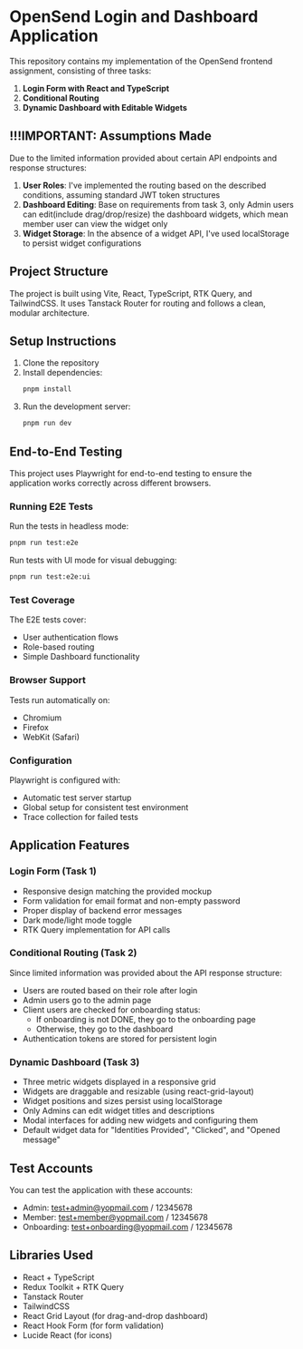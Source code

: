 # OpenSend Login and Dashboard Application

This repository contains my implementation of the OpenSend frontend assignment, consisting of three tasks:

1. **Login Form with React and TypeScript**
2. **Conditional Routing**
3. **Dynamic Dashboard with Editable Widgets**

## !!!IMPORTANT: Assumptions Made

Due to the limited information provided about certain API endpoints and response structures:

1. **User Roles**: I've implemented the routing based on the described conditions, assuming standard JWT token structures
2. **Dashboard Editing**: Base on requirements from task 3, only Admin users can edit(include drag/drop/resize) the dashboard widgets, which mean member user can view the widget only
3. **Widget Storage**: In the absence of a widget API, I've used localStorage to persist widget configurations

## Project Structure

The project is built using Vite, React, TypeScript, RTK Query, and TailwindCSS. It uses Tanstack Router for routing and follows a clean, modular architecture.

## Setup Instructions

1. Clone the repository
2. Install dependencies:
   ```bash
   pnpm install
   ```
3. Run the development server:
   ```bash
   pnpm run dev
   ```

## End-to-End Testing

This project uses Playwright for end-to-end testing to ensure the application works correctly across different browsers.

### Running E2E Tests

Run the tests in headless mode:

```bash
pnpm run test:e2e
```

Run tests with UI mode for visual debugging:

```bash
pnpm run test:e2e:ui
```

### Test Coverage

The E2E tests cover:

- User authentication flows
- Role-based routing
- Simple Dashboard functionality

### Browser Support

Tests run automatically on:

- Chromium
- Firefox
- WebKit (Safari)

### Configuration

Playwright is configured with:

- Automatic test server startup
- Global setup for consistent test environment
- Trace collection for failed tests

## Application Features

### Login Form (Task 1)

- Responsive design matching the provided mockup
- Form validation for email format and non-empty password
- Proper display of backend error messages
- Dark mode/light mode toggle
- RTK Query implementation for API calls

### Conditional Routing (Task 2)

Since limited information was provided about the API response structure:

- Users are routed based on their role after login
- Admin users go to the admin page
- Client users are checked for onboarding status:
  - If onboarding is not DONE, they go to the onboarding page
  - Otherwise, they go to the dashboard
- Authentication tokens are stored for persistent login

### Dynamic Dashboard (Task 3)

- Three metric widgets displayed in a responsive grid
- Widgets are draggable and resizable (using react-grid-layout)
- Widget positions and sizes persist using localStorage
- Only Admins can edit widget titles and descriptions
- Modal interfaces for adding new widgets and configuring them
- Default widget data for "Identities Provided", "Clicked", and "Opened message"

## Test Accounts

You can test the application with these accounts:

- Admin: test+admin@yopmail.com / 12345678
- Member: test+member@yopmail.com / 12345678
- Onboarding: test+onboarding@yopmail.com / 12345678

## Libraries Used

- React + TypeScript
- Redux Toolkit + RTK Query
- Tanstack Router
- TailwindCSS
- React Grid Layout (for drag-and-drop dashboard)
- React Hook Form (for form validation)
- Lucide React (for icons)
